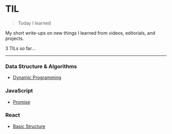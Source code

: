 # TIL
>Today I learned

My short write-ups on new things I learned from videos, editorials, and projects.  

3 TILs so far...  

---

### Data Structure & Algorithms
- [Dynamic Programming](https://github.com/jbcolby0063/til/blob/main/algorithms/dynamic-programming.md)

### JavaScript
- [Promise](https://github.com/jbcolby0063/til/blob/main/javascript/promise.md)

### React
- [Basic Structure](https://github.com/jbcolby0063/til/blob/main/react/basic-structure.md)
